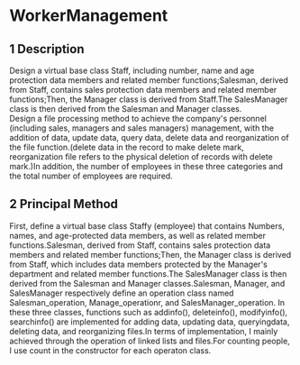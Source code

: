# WorkerManagement
1 Description  
----

Design a virtual base class Staff, including number, name and age protection data members and related member functions;Salesman, derived from Staff, contains sales protection data members and related member functions;Then, the Manager class is derived from Staff.The SalesManager class is then derived from the Salesman and Manager classes.  
Design a file processing method to achieve the company's personnel (including sales, managers and sales managers) management, with the addition of data, update data, query data, delete data and reorganization of the file function.(delete data in the record to make delete mark, reorganization file refers to the physical deletion of records with delete mark.)In addition, the number of employees in these three categories and the total number of employees are required.  

2 Principal Method  
---- 

First, define a virtual base class Staffy (employee) that contains Numbers, names, and age-protected data members, as well as related member functions.Salesman, derived from Staff, contains sales protection data members and related member functions;Then, the Manager class is derived from Staff, which includes data members protected by the Manager's department and related member functions.The SalesManager class is then derived from the Salesman and Manager classes.Salesman, Manager, and SalesManager respectively define an operation class named Salesman_operation, Manage_operationr, and SalesManager_operation. In these three classes, functions such as addinfo(), deleteinfo(), modifyinfo(), searchinfo() are implemented for adding data, updating data, queryingdata, deleting data, and reorganizing files.In terms of implementation, I mainly achieved through the operation of linked lists and files.For counting people, I use count in the constructor for each operaton class.  
